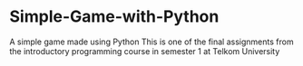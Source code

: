 # Simple-Game-with-Python
A simple game made using Python
This is one of the final assignments from the introductory programming course in semester 1 at Telkom University
